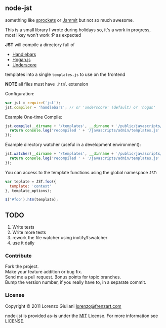 ## node-jst

something like [sprockets](https://github.com/sstephenson/sprockets) or
[Jammit](http://documentcloud.github.com/jammit/) but not so much awesome.

This is a small library I wrote during holidays so, it's a work in progress, most likey won't work :P as expected

**JST** will compile a directory full of

- [Handlebars](http://handlebarsjs.com)
- [Hogan.js](https://twitter.github.com/hogan.js)
- [Underscore](https://documentcloud.github.com/underscore)

templates into a single `templates.js` to use on the frontend

**NOTE** all files must have `.html` extension

Configuration:

``` js
var jst = require('jst');
jst.compiler = 'handlebars'; // or 'underscore' (default) or 'hogan'
```

Example One-time Compile:

``` js
jst.compile(__dirname + '/templates', __dirname + '/public/javascripts/', function() {
  return console.log('recompiled ' + '/javascripts/admin/templates.js'.red);
});
```

Example directory watcher (useful in a development environment):

``` js
jst.watcher(__dirname + '/templates', __dirname + '/public/javascripts/', function() {
  return console.log('recompiled ' + '/javascripts/admin/templates.js'.red);
});
```

You can access to the template functions using the global namespace `JST`:

``` js
var teplate = JST.foo({
  template: 'context'
}, template_options);

$('#foo').htm(template);
```
## TODO

1. Write tests
2. Write more tests
3. rework the file watcher using inotify/fswatcher
4. use it daily

### Contribute

Fork the project.  
Make your feature addition or bug fix.  
Send me a pull request. Bonus points for topic branches.  
Bump the version number, if you really have to, in a separate commit.


### License

Copyright © 2011 Lorenzo Giuliani <lorenzo@frenzart.com>

node-jst is provided as-is under the [MIT](http://opensource.org/licenses/mit-license.html) License. For more information see LICENSE.